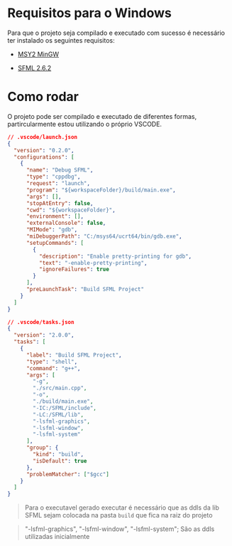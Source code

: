 # Requisitos para o Windows

Para que o projeto seja compilado e executado com sucesso é necessário ter instalado os seguintes requisitos:

- [MSY2 MinGW](https://code.visualstudio.com/docs/cpp/config-mingw)

- [SFML 2.6.2](https://www.sfml-dev.org/download/sfml/2.6.2/)

# Como rodar

O projeto pode ser compilado e executado de diferentes formas, partircularmente estou utilizando o próprio VSCODE.

```json
// .vscode/launch.json
{
  "version": "0.2.0",
  "configurations": [
    {
      "name": "Debug SFML",
      "type": "cppdbg",
      "request": "launch",
      "program": "${workspaceFolder}/build/main.exe",
      "args": [],
      "stopAtEntry": false,
      "cwd": "${workspaceFolder}",
      "environment": [],
      "externalConsole": false,
      "MIMode": "gdb",
      "miDebuggerPath": "C:/msys64/ucrt64/bin/gdb.exe",
      "setupCommands": [
        {
          "description": "Enable pretty-printing for gdb",
          "text": "-enable-pretty-printing",
          "ignoreFailures": true
        }
      ],
      "preLaunchTask": "Build SFML Project"
    }
  ]
}
```

```json
// .vscode/tasks.json
{
  "version": "2.0.0",
  "tasks": [
    {
      "label": "Build SFML Project",
      "type": "shell",
      "command": "g++",
      "args": [
        "-g",
        "./src/main.cpp",
        "-o",
        "./build/main.exe",
        "-IC:/SFML/include",
        "-LC:/SFML/lib",
        "-lsfml-graphics",
        "-lsfml-window",
        "-lsfml-system"
      ],
      "group": {
        "kind": "build",
        "isDefault": true
      },
      "problemMatcher": ["$gcc"]
    }
  ]
}
```

> Para o executavel gerado executar é necessário que as ddls da lib SFML sejam colocada na pasta `build` que fica na raiz do projeto

> "-lsfml-graphics", "-lsfml-window", "-lsfml-system"; São as ddls utilizadas inicialmente
